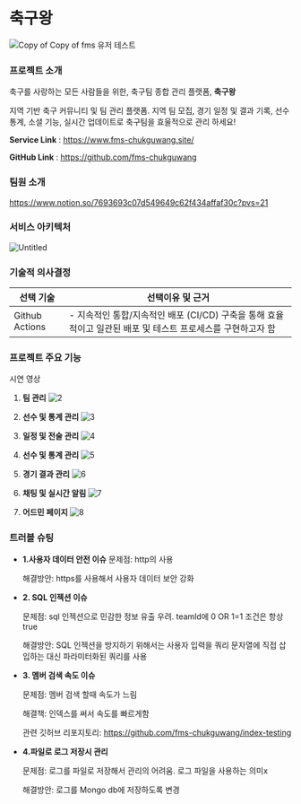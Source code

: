 # 축구왕

![Copy of Copy of fms 유저 테스트](https://github.com/fms-chukguwang/.github/assets/39757235/e557b6d7-684e-401f-ae83-93beede4b0ff)

### **프로젝트 소개**

축구를 사랑하는 모든 사람들을 위한, 축구팀 종합 관리 플랫폼, **축구왕** 

지역 기반 축구 커뮤니티 및 팀 관리 플랫폼. 지역 팀 모집, 경기 일정 및 결과 기록, 선수 통계, 소셜 기능, 실시간 업데이트로 축구팀을 효울적으로 관리 하세요! 

**Service Link** : https://www.fms-chukguwang.site/

**GitHub Link** : https://github.com/fms-chukguwang

### 팀원 소개

https://www.notion.so/7693693c07d549649c62f434affaf30c?pvs=21

### 서비스 아키텍처
![Untitled](https://github.com/fms-chukguwang/.github/assets/39757235/0c2d14f2-ece3-46f7-a806-c047fcbe55f2)


### 기술적 의사결정

| 선택 기술 | 선택이유 및 근거 |
| --- | --- |
| Github Actions | - 지속적인 통합/지속적인 배포 (CI/CD) 구축을 통해 효율적이고 일관된 배포 및 테스트 프로세스를 구현하고자 함



### 프로젝트 주요 기능

시연 영상

[]()

1. **팀 관리**
![2](https://github.com/fms-chukguwang/.github/assets/39757235/d55ebd53-ea01-42df-a7d7-d487c83f7c86)


2. **선수 및 통계 관리**
![3](https://github.com/fms-chukguwang/.github/assets/39757235/7c588357-66c4-498e-a554-e6514e6686fd)


3. **일정 및 전술 관리**
![4](https://github.com/fms-chukguwang/.github/assets/39757235/e69d85eb-4bfd-400c-9acc-f2c13d35cc8a)


4. **선수 및 통계 관리**
![5](https://github.com/fms-chukguwang/.github/assets/39757235/896be24e-a316-48e4-914e-4de88fb294cb)


5. **경기 결과 관리**
![6](https://github.com/fms-chukguwang/.github/assets/39757235/40eaf581-9cdb-4004-b5b5-786b4220fbea)


6. **채팅 및 실시간 알림**
![7](https://github.com/fms-chukguwang/.github/assets/39757235/4123b4bf-82c2-42a4-bcb0-334b30189cce)

7. **어드민 페이지**
![8](https://github.com/fms-chukguwang/.github/assets/39757235/ab366943-bac0-4261-bb72-9b91d9a0f8b0)

### 트러블 슈팅

- **1.사용자 데이터 안전 이슈**
   문제점: http의 사용
  
   해결방안: https를 사용해서 사용자 데이터 보안 강화
    
- **2. SQL 인젝션 이슈**
    
    문제점: sql 인젝션으로 민감한 정보 유출 우려. teamId에 0 OR 1=1 조건은 항상 true
 
    해결방안: SQL 인젝션을 방지하기 위해서는 사용자 입력을 쿼리 문자열에 직접 삽입하는 대신
    파라미터화된 쿼리를 사용
    
   
- **3. 멤버 검색 속도 이슈**
    
    문제점: 멤버 검색 할때 속도가 느림
    
    해결책: 인덱스를  써서 속도를 빠르게함
    
    관련 깃허브 리포지토리: https://github.com/fms-chukguwang/index-testing

    
- **4.파일로 로그 저장시 관리**
    
    문제점: 로그를 파일로 저장해서 관리의 어려움. 로그 파일을 사용하는 의미x
 
    해결방안: 로그를 Mongo db에 저장하도록 변경
    
